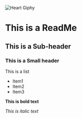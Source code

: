 ![Heart Giphy](https://github.com/user-attachments/assets/9ec55a36-5020-4297-b900-e7176bfe13d1)


# This is a ReadMe

## This is a Sub-header

### This is a Small header

This is a list
* Item1
* Item2
* Item3

**This is bold text**

*This is italic text*


